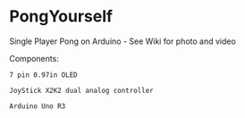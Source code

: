 # PongYourself
 Single Player Pong on Arduino - See Wiki for photo and video
 
 Components:
 
 	7 pin 0.97in OLED
 
 	JoyStick X2K2 dual analog controller
 
 	Arduino Uno R3
 

